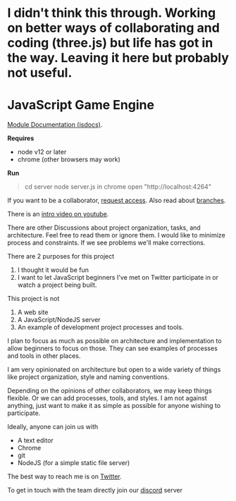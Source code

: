 # I didn't think this through.  Working on better ways of collaborating and coding (three.js) but life has got in the way.  Leaving it here but probably not useful.

# JavaScript Game Engine

[Module Documentation (jsdocs)](https://fredchristianson.github.io/javascript-game-engine/).

**Requires**

- node v12 or later
- chrome (other browsers may work)

**Run**

> cd server
> node server.js
> in chrome open "http://localhost:4264"


If you want to be a collaborator, [request access](https://github.com/fredchristianson/javascript-game-engine/discussions/2).
Also read about [branches](https://github.com/fredchristianson/javascript-game-engine/discussions/3).


There is an [intro video on youtube](https://youtu.be/ioV574iunR4).

There are other Discussions about project organization, tasks, and architecture. Feel free to read them or ignore them. I would like to minimize process and constraints.  If we see problems we'll make corrections.  


There are 2 purposes for this project

1. I thought it would be fun
2. I want to let JavaScript beginners I've met on Twitter participate in or watch a project being built.

This project is not

1. A web site
2. A JavaScript/NodeJS server
3. An example of development project processes and tools.

I plan to focus as much as possible on architecture and implementation to allow beginners to focus on those. They can see examples of processes and tools in other places.

I am very opinionated on architecture but open to a wide variety of things like project organization, style and naming conventions.

Depending on the opinions of other collaborators, we may keep things flexible. Or we can add processes, tools, and styles. I am not against anything, just want to make it as simple as possible for anyone wishing to participate.

Ideally, anyone can join us with

- A text editor
- Chrome
- git
- NodeJS (for a simple static file server)

The best way to reach me is on [Twitter](https://twitter.com/DevReliefFred).

To get in touch with the team directly join our [discord](https://discord.gg/zfKx2wpsjY) server
